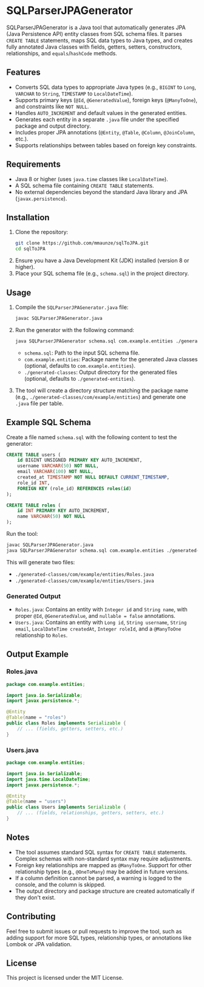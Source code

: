 # SQLParserJPAGenerator

SQLParserJPAGenerator is a Java tool that automatically generates JPA (Java Persistence API) entity classes from SQL schema files. It parses `CREATE TABLE` statements, maps SQL data types to Java types, and creates fully annotated Java classes with fields, getters, setters, constructors, relationships, and `equals`/`hashCode` methods.

## Features
- Converts SQL data types to appropriate Java types (e.g., `BIGINT` to `Long`, `VARCHAR` to `String`, `TIMESTAMP` to `LocalDateTime`).
- Supports primary keys (`@Id`, `@GeneratedValue`), foreign keys (`@ManyToOne`), and constraints like `NOT NULL`.
- Handles `AUTO_INCREMENT` and default values in the generated entities.
- Generates each entity in a separate `.java` file under the specified package and output directory.
- Includes proper JPA annotations (`@Entity`, `@Table`, `@Column`, `@JoinColumn`, etc.).
- Supports relationships between tables based on foreign key constraints.

## Requirements
- Java 8 or higher (uses `java.time` classes like `LocalDateTime`).
- A SQL schema file containing `CREATE TABLE` statements.
- No external dependencies beyond the standard Java library and JPA (`javax.persistence`).

## Installation
1. Clone the repository:
   ```bash
   git clone https://github.com/mmaunze/sqlToJPA.git
   cd sqlToJPA
   ```
2. Ensure you have a Java Development Kit (JDK) installed (version 8 or higher).
3. Place your SQL schema file (e.g., `schema.sql`) in the project directory.

## Usage
1. Compile the `SQLParserJPAGenerator.java` file:
   ```bash
   javac SQLParserJPAGenerator.java
   ```
2. Run the generator with the following command:
   ```bash
   java SQLParserJPAGenerator schema.sql com.example.entities ./generated-classes
   ```
   - `schema.sql`: Path to the input SQL schema file.
   - `com.example.entities`: Package name for the generated Java classes (optional, defaults to `com.example.entities`).
   - `./generated-classes`: Output directory for the generated files (optional, defaults to `./generated-entities`).

3. The tool will create a directory structure matching the package name (e.g., `./generated-classes/com/example/entities`) and generate one `.java` file per table.

## Example SQL Schema
Create a file named `schema.sql` with the following content to test the generator:
```sql
CREATE TABLE users (
    id BIGINT UNSIGNED PRIMARY KEY AUTO_INCREMENT,
    username VARCHAR(50) NOT NULL,
    email VARCHAR(100) NOT NULL,
    created_at TIMESTAMP NOT NULL DEFAULT CURRENT_TIMESTAMP,
    role_id INT,
    FOREIGN KEY (role_id) REFERENCES roles(id)
);

CREATE TABLE roles (
    id INT PRIMARY KEY AUTO_INCREMENT,
    name VARCHAR(50) NOT NULL
);
```

Run the tool:
```bash
javac SQLParserJPAGenerator.java
java SQLParserJPAGenerator schema.sql com.example.entities ./generated-classes
```

This will generate two files:
- `./generated-classes/com/example/entities/Roles.java`
- `./generated-classes/com/example/entities/Users.java`

### Generated Output
- `Roles.java`: Contains an entity with `Integer id` and `String name`, with proper `@Id`, `@GeneratedValue`, and `nullable = false` annotations.
- `Users.java`: Contains an entity with `Long id`, `String username`, `String email`, `LocalDateTime createdAt`, `Integer roleId`, and a `@ManyToOne` relationship to `Roles`.

## Output Example
### Roles.java
```java
package com.example.entities;

import java.io.Serializable;
import javax.persistence.*;

@Entity
@Table(name = "roles")
public class Roles implements Serializable {
    // ... (fields, getters, setters, etc.)
}
```

### Users.java
```java
package com.example.entities;

import java.io.Serializable;
import java.time.LocalDateTime;
import javax.persistence.*;

@Entity
@Table(name = "users")
public class Users implements Serializable {
    // ... (fields, relationships, getters, setters, etc.)
}
```

## Notes
- The tool assumes standard SQL syntax for `CREATE TABLE` statements. Complex schemas with non-standard syntax may require adjustments.
- Foreign key relationships are mapped as `@ManyToOne`. Support for other relationship types (e.g., `@OneToMany`) may be added in future versions.
- If a column definition cannot be parsed, a warning is logged to the console, and the column is skipped.
- The output directory and package structure are created automatically if they don't exist.

## Contributing
Feel free to submit issues or pull requests to improve the tool, such as adding support for more SQL types, relationship types, or annotations like Lombok or JPA validation.

## License
This project is licensed under the MIT License.
